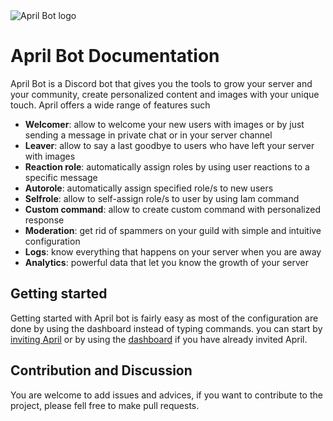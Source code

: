 <img src="https://aprilbot.me/assets/img/april-splash.jpg" align="center" alt="April Bot logo">

# April Bot Documentation


April Bot is a Discord bot that gives you the tools to grow your server and your community, create personalized content and images with your unique touch. April offers a wide range of features such

- **Welcomer**: allow to welcome your new users with images or by just sending a message in private chat or in your server channel
- **Leaver**: allow to say a last goodbye to users who have left your server with images
- **Reaction role**: automatically assign roles by using user reactions to a specific message
- **Autorole**: automatically assign specified role/s to new users
- **Selfrole**: allow to self-assign role/s to user by using Iam command
- **Custom command**: allow to create custom command with personalized response
- **Moderation**: get rid of spammers on your guild with simple and intuitive configuration
- **Logs**: know everything that happens on your server when you are away
- **Analytics**: powerful data that let you know the growth of your server

## Getting started

Getting started with April bot is fairly easy as most of the configuration are done by using the dashboard instead of typing commands. you can start by [inviting April](https://discord.com/oauth2/authorize?client_id=321046928391667712&scope=bot&permissions=2146958463) or by using the [dashboard](https://aprilbot.me/dashboard) if you have already invited April.

## Contribution and Discussion

You are welcome to add issues and advices, if you want to contribute to the project, please fell free to make pull requests.


